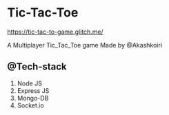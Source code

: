 # Tic-Tac-Toe

https://tic-tac-to-game.glitch.me/

A Multiplayer Tic_Tac_Toe game Made by @Akashkoiri

## @Tech-stack

1. Node JS
2. Express JS
3. Mongo-DB
4. Socket.io
